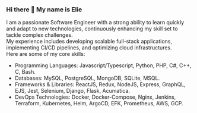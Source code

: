### Hi there 👋 My name is Elie

I am a passionate Software Engineer with a strong ability to learn quickly and adapt to new technologies, continuously enhancing my skill set to tackle complex challenges. <br/>
My experience includes developing scalable full-stack applications, implementing CI/CD pipelines, and optimizing cloud infrastructures. <br/>
Here are some of my core skills:
* Programming Languages: Javascript/Typescript, Python, PHP, C#, C++, C, Bash.
* Databases: MySQL, PostgreSQL, MongoDB, SQLite, MSQL.
* Frameworks & Libraries: ReactJS, Redux, NodeJS, Express, GraphQL, EJS, Jest, Selenium, Django, Flask, Acumatica.
* DevOps Technologies: Docker, Docker-Compose, Nginx, Jenkins, Terraform, Kubernetes, Helm, ArgoCD, EFK, Prometheus, AWS, GCP.
